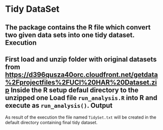 Tidy DataSet
============ 
The package contains the R file which convert two given data sets into one tidy dataset.
Execution
---------
  
First load and unzip folder with original datasets from <a href="https://d396qusza40orc.cloudfront.net/getdata%2Fprojectfiles%2FUCI%20HAR%20Dataset.zip">https://d396qusza40orc.cloudfront.net/getdata%2Fprojectfiles%2FUCI%20HAR%20Dataset.zip</a> 
Inside the R setup defaul directory to the unzipped one Load file `run_analysis.R` into R and execute as `run_analysis()`.
Output
------ 
As result of the execution the file named `TidySet.txt` will be created in the default directory containing final tidy dataset.

